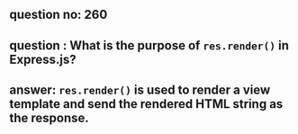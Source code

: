 
      
## question no: 260

## question : What is the purpose of `res.render()` in Express.js?

## answer: `res.render()` is used to render a view template and send the rendered HTML string as the response.
      